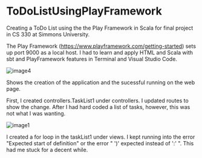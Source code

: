 # ToDoListUsingPlayFramework
Creating a ToDo List using the the Play Framework in Scala for final project in CS 330 at Simmons University.

The Play Framework (https://www.playframework.com/getting-started) sets up port 9000 as a local host. I had to learn and apply HTML and Scala with sbt and PlayFramework features in Terminal and Visual Studio Code. 


![image4](https://user-images.githubusercontent.com/113136952/209846596-67adb585-4395-4150-8bc5-42f4751c70f4.jpg)

Shows the creation of the application and the sucessful running on the web page.  

First, I created controllers.TaskList1 under controllers. I updated routes to show the change. After I had hard coded a list of tasks, however, this was not what I was wanting. 
 
![image1](https://user-images.githubusercontent.com/113136952/209846569-0a02702c-95aa-45ff-941f-6bc25f0517fa.jpg)
 
I created a for loop in the taskList1 under views. I kept running into the error "Expected start of definition" or the error " ')' expected instead of ':' ". This had me stuck for a decent while. 






[^1]: https://www.youtube.com/watch?v=YhOOnE4_KWA&list=PLLMXbkbDbVt8tBiGc1y69BZdG8at1D7ZF&index=3
[^2]: https://www.baeldung.com/scala/play-framework-intro
[^3]: https://www.baeldung.com/scala/play-templating
[^4]: https://www.playframework.com/documentation/2.0.4/ScalaTodoList
[^5]: https://www.playframework.com/documentation/2.0.4/NewApplication
[^6]: https://www.playframework.com/documentation/2.8.x/ScalaTemplates

